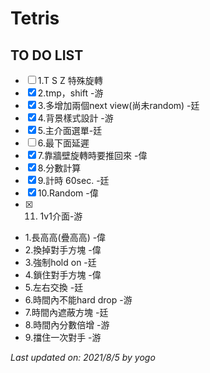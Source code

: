 # Tetris

## TO DO LIST
- [ ] 1.T S Z 特殊旋轉 
- [x] 2.tmp，shift -游
- [x] 3.多增加兩個next view(尚未random) -廷
- [x] 4.背景樣式設計 -游 
- [x] 5.主介面選單-廷
- [ ] 6.最下面延遲
- [X] 7.靠牆壁旋轉時要推回來 -偉
- [X] 8.分數計算 
- [x] 9.計時 60sec. -廷
- [x] 10.Random -偉
- [x] 11. 1v1介面-游

- 1.長高高(疊高高) -偉
- 2.換掉對手方塊 -偉
- 3.強制hold on -廷
- 4.鎖住對手方塊 -偉
- 5.左右交換 -廷
- 6.時間內不能hard drop -游
- 7.時間內遮蔽方塊 -廷
- 8.時間內分數倍增 -游
- 9.擋住一次對手 -游

*Last updated on: 2021/8/5 by yogo*
